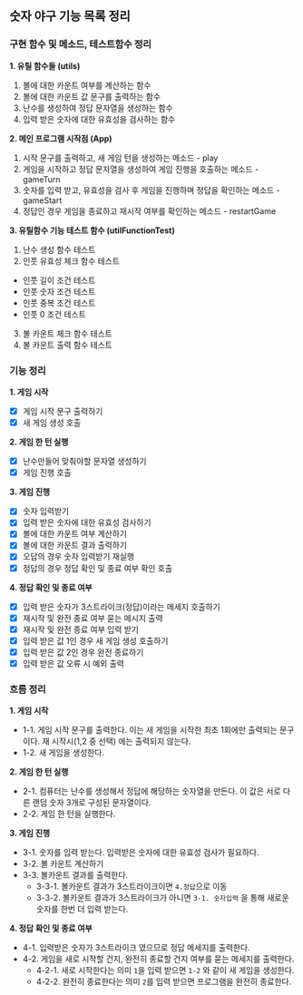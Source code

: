 ## 숫자 야구 기능 목록 정리

### 구현 함수 및 메소드, 테스트함수 정리

**1. 유틸 함수들 (utils)**

1. 볼에 대한 카운트 여부를 계산하는 함수
2. 볼에 대한 카운트 값 문구를 출력하는 함수
3. 난수를 생성하여 정답 문자열을 생성하는 함수
4. 입력 받은 숫자에 대한 유효성을 검사하는 함수

**2. 메인 프로그램 시작점 (App)**

1. 시작 문구를 출력하고, 새 게임 턴을 생성하는 메소드 - play
2. 게임을 시작하고 정답 문자열을 생성하여 게임 진행을 호출하는 메소드 - gameTurn
3. 숫자를 입력 받고, 유효성을 검사 후 게임을 진행하며 정답을 확인하는 메소드 - gameStart
4. 정답인 경우 게임을 종료하고 재시작 여부를 확인하는 메소드 - restartGame


**3. 유틸함수 기능 테스트 함수 (utilFunctionTest)**

1. 난수 생성 함수 테스트
2. 인풋 유효성 체크 함수 테스트
 - 인풋 길이 조건 테스트
 - 인풋 숫자 조건 테스트
 - 인풋 중복 조건 테스트
 - 인풋 0 조건 테스트
3. 볼 카운트 체크 함수 테스트
4. 볼 카운트 출력 함수 테스트

### 기능 정리

**1. 게임 시작**

- [x] 게임 시작 문구 출력하기
- [x] 새 게임 생성 호출

**2. 게임 한 턴 실행**

- [x] 난수만들어 맞춰야할 문자열 생성하기
- [x] 게임 진행 호출

**3. 게임 진행**

- [x] 숫자 입력받기
- [x] 입력 받은 숫자에 대한 유효성 검사하기
- [x] 볼에 대한 카운트 여부 계산하기
- [x] 볼에 대한 카운트 결과 출력하기
- [x] 오답의 경우 숫자 입력받기 재실행
- [x] 정답의 경우 정답 확인 및 종료 여부 확인 호출

**4. 정답 확인 및 종료 여부**

- [x] 입력 받은 숫자가 3스트라이크(정답)이라는 메세지 호출하기
- [x] 재시작 및 완전 종료 여부 묻는 메시지 출력
- [x] 재시작 및 완전 종료 여부 입력 받기
- [x] 입력 받은 값 1인 경우 새 게임 생성 호출하기
- [x] 입력 받은 값 2인 경우 완전 종료하기
- [x] 입력 받은 값 오류 시 예외 출력

### 흐름 정리

**1. 게임 시작**
 - 1-1. 게임 시작 문구를 출력한다. 이는 새 게임을 시작한 최초 1회에만 출력되는 문구이다. 재 시작시(1,2 중 선택) 에는 출력되지 않는다.
 - 1-2. 새 게임을 생성한다.

**2. 게임 한 턴 실행**
 - 2-1. 컴퓨터는 난수를 생성해서 정답에 해당하는 숫자열을 만든다. 이 값은 서로 다른 랜덤 숫자 3개로 구성된 문자열이다.
 - 2-2. 게임 한 턴을 실행한다.

**3. 게임 진행**
 - 3-1. 숫자를 입력 받는다. 입력받은 숫자에 대한 유효성 검사가 필요하다.
 - 3-2. 볼 카운트 계산하기
 - 3-3. 볼카운트 결과를 출력한다.
   - 3-3-1. 볼카운트 결과가 3스트라이크이면 `4.정답`으로 이동
   - 3-3-2. 볼카운트 결과가 3스트라이크가 아니면 `3-1. 숫자입력` 을 통해 새로운 숫자를 한번 더 입력 받는다.

**4. 정답 확인 및 종료 여부**
 - 4-1. 입력받은 숫자가 3스트라이크 였으므로 정답 메세지를 출력한다.
 - 4-2. 게임을 새로 시작할 건지, 완전히 종료할 건지 여부를 묻는 메세지를 출력한다.
   - 4-2-1. 새로 시작한다는 의미 `1`을 입력 받으면 `1-2` 와 같이 새 게임을 생성한다.
   - 4-2-2. 완전히 종료한다는 의미 `2`를 입력 받으면 프로그램을 완전히 종료한다.
